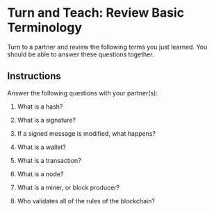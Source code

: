 # Turn and Teach: Review Basic Terminology

Turn to a partner and review the following terms you just learned. You should be able to answer these questions together.

## Instructions

Answer the following questions with your partner(s):

1. What is a hash?

2. What is a signature?

3. If a signed message is modified, what happens?

4. What is a wallet?

5. What is a transaction?

6. What is a node?

7. What is a miner, or block producer?

8. Who validates all of the rules of the blockchain?
